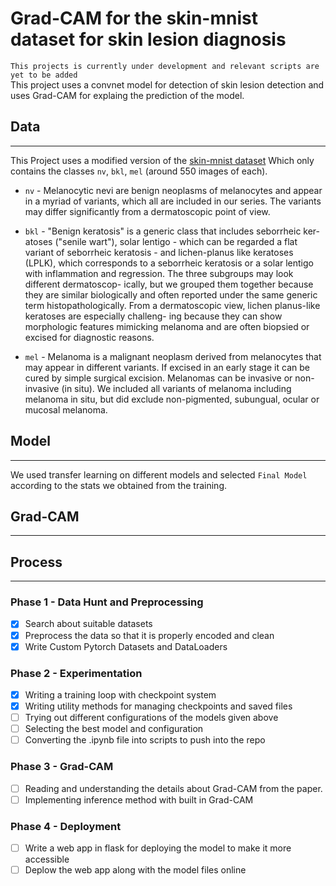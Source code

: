 # Grad-CAM for the skin-mnist dataset for skin lesion diagnosis

`This projects is currently under development and relevant scripts are yet to be added`  
This project uses a convnet model for detection of skin lesion detection and uses Grad-CAM for explaing the prediction of the model.

## Data
---

This Project uses a modified version of the [skin-mnist dataset](https://www.kaggle.com/kmader/skin-cancer-mnist-ham10000) Which only contains the classes `nv`, `bkl`, `mel` (around 550 images of each).

- `nv` - Melanocytic nevi are benign neoplasms of melanocytes and appear in a myriad of variants, which all are included in our series. The variants may differ significantly from a dermatoscopic point of view.

- `bkl` - "Benign keratosis" is a generic class that includes seborrheic ker- atoses ("senile wart"), solar lentigo - which can be regarded a flat variant of seborrheic keratosis - and lichen-planus like keratoses (LPLK), which corresponds to a seborrheic keratosis or a solar lentigo with inflammation and regression. The three subgroups may look different dermatoscop- ically, but we grouped them together because they are similar biologically and often reported under the same generic term histopathologically. From a dermatoscopic view, lichen planus-like keratoses are especially challeng- ing because they can show morphologic features mimicking melanoma and are often biopsied or excised for diagnostic reasons.

- `mel` - Melanoma is a malignant neoplasm derived from melanocytes that may appear in different variants. If excised in an early stage it can be cured by simple surgical excision. Melanomas can be invasive or non-invasive (in situ). We included all variants of melanoma including melanoma in situ, but did exclude non-pigmented, subungual, ocular or mucosal melanoma.

## Model
---
We used transfer learning on different models and selected `Final Model` according to the stats we obtained from the training.

## Grad-CAM
---

## Process
---

### Phase 1 - Data Hunt and Preprocessing
- [x] Search about suitable datasets
- [x] Preprocess the data so that it is properly encoded and clean
- [x] Write Custom Pytorch Datasets and DataLoaders

### Phase 2 - Experimentation
- [x] Writing a training loop with checkpoint system
- [x] Writing utility methods for managing checkpoints and saved files
- [ ] Trying out different configurations of the models given above
- [ ] Selecting the best model and configuration
- [ ] Converting the .ipynb file into scripts to push into the repo

### Phase 3 - Grad-CAM
- [ ] Reading and understanding the details about Grad-CAM from the paper.
- [ ] Implementing inference method with built in Grad-CAM

### Phase 4 - Deployment
- [ ] Write a web app in flask for deploying the model to make it more accessible
- [ ] Deplow the web app along with the model files online 
